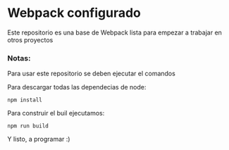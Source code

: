# Webpack configurado

Este repositorio es una base de Webpack lista para empezar a trabajar en otros proyectos

### Notas:
Para usar este repositorio se deben ejecutar el comandos

Para descargar todas las dependecias de node:
```
npm install
```

Para construir el buil ejecutamos:
```
npm run build
```
Y listo, a programar :)
